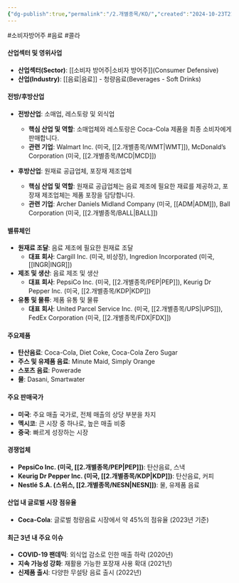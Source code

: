 ```yaml
---
{"dg-publish":true,"permalink":"/2.개별종목/KO/","created":"2024-10-23T21:05:42.397+09:00","updated":"2025-07-29T21:37:04.815+09:00"}
---
```


#소비자방어주 #음료 #콜라 

#### 산업섹터 및 영위사업

- **산업섹터(Sector)**: [[소비자 방어주\|소비자 방어주]](Consumer Defensive)
- **산업(Industry)**: [[음료\|음료]] - 청량음료(Beverages - Soft Drinks)


#### 전방/후방산업

- **전방산업**: 소매업, 레스토랑 및 외식업
    - **핵심 산업 및 역할**: 소매업체와 레스토랑은 Coca-Cola 제품을 최종 소비자에게 판매합니다.
    - **관련 기업**: Walmart Inc. (미국, [[2.개별종목/WMT\|WMT]]), McDonald’s Corporation (미국, [[2.개별종목/MCD\|MCD]])
      
- **후방산업**: 원재료 공급업체, 포장재 제조업체
    - **핵심 산업 및 역할**: 원재료 공급업체는 음료 제조에 필요한 재료를 제공하고, 포장재 제조업체는 제품 포장을 담당합니다.
    - **관련 기업**: Archer Daniels Midland Company (미국, [[ADM\|ADM]]), Ball Corporation (미국, [[2.개별종목/BALL\|BALL]])

#### 밸류체인

- **원재료 조달**: 음료 제조에 필요한 원재료 조달
    - **대표 회사**: Cargill Inc. (미국, 비상장), Ingredion Incorporated (미국, [[INGR\|INGR]])
- **제조 및 생산**: 음료 제조 및 생산
    - **대표 회사**: PepsiCo Inc. (미국, [[2.개별종목/PEP\|PEP]]), Keurig Dr Pepper Inc. (미국, [[2.개별종목/KDP\|KDP]])
- **유통 및 물류**: 제품 유통 및 물류
    - **대표 회사**: United Parcel Service Inc. (미국, [[2.개별종목/UPS\|UPS]]), FedEx Corporation (미국, [[2.개별종목/FDX\|FDX]])

#### 주요제품

- **탄산음료**: Coca-Cola, Diet Coke, Coca-Cola Zero Sugar
- **주스 및 유제품 음료**: Minute Maid, Simply Orange
- **스포츠 음료**: Powerade
- **물**: Dasani, Smartwater

#### 주요 판매국가

- **미국**: 주요 매출 국가로, 전체 매출의 상당 부분을 차지
- **멕시코**: 큰 시장 중 하나로, 높은 매출 비중
- **중국**: 빠르게 성장하는 시장

#### 경쟁업체

- **PepsiCo Inc. (미국, [[2.개별종목/PEP\|PEP]])**: 탄산음료, 스낵
- **Keurig Dr Pepper Inc. (미국, [[2.개별종목/KDP\|KDP]])**: 탄산음료, 커피
- **Nestlé S.A. (스위스, [[2.개별종목/NESN\|NESN]])**: 물, 유제품 음료

#### 산업 내 글로벌 시장 점유율

- **Coca-Cola**: 글로벌 청량음료 시장에서 약 45%의 점유율 (2023년 기준)

#### 최근 3년 내 주요 이슈

- **COVID-19 팬데믹**: 외식업 감소로 인한 매출 하락 (2020년)
- **지속 가능성 강화**: 재활용 가능한 포장재 사용 확대 (2021년)
- **신제품 출시**: 다양한 무설탕 음료 출시 (2022년)